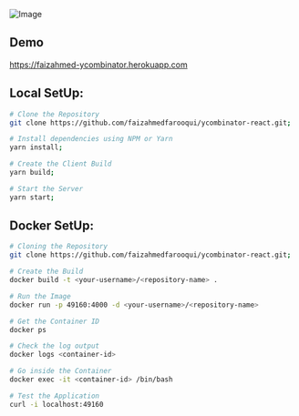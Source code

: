 ![Image](https://github.com/faizahmedfarooqui/ycombinator-react/blob/master/public/Image.png)

## Demo

https://faizahmed-ycombinator.herokuapp.com

## Local SetUp:

```sh
# Clone the Repository
git clone https://github.com/faizahmedfarooqui/ycombinator-react.git;

# Install dependencies using NPM or Yarn
yarn install;

# Create the Client Build
yarn build;

# Start the Server
yarn start;
```

## Docker SetUp:

```sh
# Cloning the Repository
git clone https://github.com/faizahmedfarooqui/ycombinator-react.git;

# Create the Build 
docker build -t <your-username>/<repository-name> .

# Run the Image
docker run -p 49160:4000 -d <your-username>/<repository-name>

# Get the Container ID
docker ps

# Check the log output
docker logs <container-id>

# Go inside the Container
docker exec -it <container-id> /bin/bash

# Test the Application
curl -i localhost:49160
```
